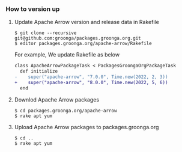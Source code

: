 ### How to version up

1. Update Apache Arrow version and release data in Rakefile

   ```console
   $ git clone --recursive git@github.com:groonga/packages.groonga.org.git
   $ editor packages.groonga.org/apache-arrow/Rakefile
   ```

   For example, We update Rakefile as below

   ```diff
   class ApacheArrowPackageTask < PackagesGroongaOrgPackageTask
	 def initialize
   -    super("apache-arrow", "7.0.0", Time.new(2022, 2, 3))
   +    super("apache-arrow", "8.0.0", Time.new(2022, 5, 6))
	 end
   ```

2. Downlod Apache Arrow packages

   ```console
   $ cd packages.groonga.org/apache-arrow
   $ rake apt yum
   ```

3. Upload Apache Arrow packages to packages.groonga.org

   ```console
   $ cd ..
   $ rake apt yum
   ```
